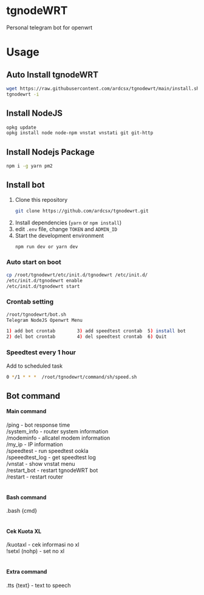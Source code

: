 # tgnodeWRT

Personal telegram bot for openwrt

# Usage

## Auto Install tgnodeWRT

```bash
wget https://raw.githubusercontent.com/ardcsx/tgnodewrt/main/install.sh -O /bin/tgnodewrt && chmod +x /bin/tgnodewrt
tgnodewrt -i
```

## Install NodeJS

```bash
opkg update
opkg install node node-npm vnstat vnstati git git-http
```

## Install Nodejs Package

```bash
npm i -g yarn pm2
```

## Install bot

1. Clone this repository
   ```bash
   git clone https://github.com/ardcsx/tgnodewrt.git
   ```
2. Install dependencies (`yarn` or `npm install`)
3. edit `.env` file, change `TOKEN` and `ADMIN_ID`
4. Start the development environment
   ```bash
   npm run dev or yarn dev
   ```

### Auto start on boot

```bash
cp /root/tgnodewrt/etc/init.d/tgnodewrt /etc/init.d/
/etc/init.d/tgnodewrt enable
/etc/init.d/tgnodewrt start
```

### Crontab setting

```bash
/root/tgnodewrt/bot.sh
Telegram NodeJS Openwrt Menu

1) add bot crontab        3) add speedtest crontab  5) install bot
2) del bot crontab        4) del speedtest crontab  6) Quit
```

### Speedtest every 1 hour

Add to scheduled task

```bash
0 */1 * * *  /root/tgnodewrt/command/sh/speed.sh
```

## Bot command

#### Main command

/ping - bot response time<br/>
/system_info - router system information<br/>
/modeminfo - allcatel modem information<br/>
/my_ip - IP information<br/>
/speedtest - run speedtest ookla<br/>
/speeedtest_log - get speedtest log<br/>
/vnstat - show vnstat menu<br/>
/restart_bot - restart tgnodeWRT bot<br/>
/restart - restart router<br/>
<br/>

#### Bash command

.bash {cmd}<br/>
<br/>

#### Cek Kuota XL

/kuotaxl - cek informasi no xl<br/>
!setxl (nohp) - set no xl<br/>
<br/>

#### Extra command

.tts {text} - text to speech<br/>
